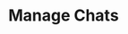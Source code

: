 ---
title: Manage Chats
excerpt: ''
deprecated: false
hidden: true
metadata:
  title: ''
  description: ''
  robots: index
next:
  description: ''
---